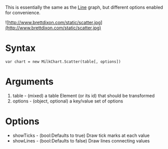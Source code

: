 This is essentially the same as the [Line](Line.md) graph, but different options enabled for convenience.

![http://www.brettdixon.com/static/scatter.jpg](http://www.brettdixon.com/static/scatter.jpg)

# Syntax #

```
var chart = new MilkChart.Scatter(table[, options])
```

# Arguments #

  1. table - (mixed) a table Element (or its id) that should be transformed
  1. options - (object, optional) a key/value set of options

# Options #

  * showTicks - (bool:Defaults to true) Draw tick marks at each value
  * showLines - (bool:Defaults to false) Draw lines connecting values
